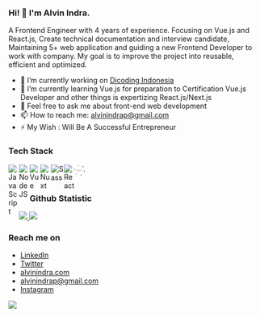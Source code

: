 ### Hi! 👋 I'm Alvin Indra.
A Frontend Engineer with 4 years of experience. Focusing on Vue.js and React.js, Create technical documentation and interview candidate, Maintaining 5+ web application and guiding a new Frontend Developer to work with company. My goal is to improve the project into reusable, efficient and optimized.

- 🔭 I’m currently working on <a href="https://www.linkedin.com/company/dicoding">Dicoding Indonesia</a>
- 🌱 I’m currently learning Vue.js for preparation to Certification Vue.js Developer and other things is expertizing React.js/Next.js
- 💬 Feel free to ask me about front-end web development
- 📫 How to reach me: alvinindrap@gmail.com
- ⚡ My Wish : Will Be A Successful Entrepreneur

### Tech Stack
  <a href="#"><img align="left" alt="JavaScript" title="JavaScript" width="21px" src="https://upload.wikimedia.org/wikipedia/commons/9/99/Unofficial_JavaScript_logo_2.svg" /></a>
  <a href="https://nodejs.org/"><img align="left" alt="NodeJS" title="NodeJS" width="21px" src="https://seeklogo.com/images/N/nodejs-logo-FBE122E377-seeklogo.com.png" /></a>
  <a href="https://vuejs.org/"><img align="left" alt="Vue" title="Vue" width="21px" src="https://v2.vuejs.org/images/logo.svg" /></a>
  <a href="https://nuxtjs.org/"><img align="left" alt="Nuxt" title="Nuxt (Vue SSR Framework)" width="21px" src="https://cdn.iconscout.com/icon/free/png-64/nuxt-dot-js-3521615-2945059.png" /> </a>
  <a href="https://sass-lang.com/"><img align="left" alt="Sass" title="Sass: Syntactically Awesome Style Sheets" width="26px" src="https://cdn.worldvectorlogo.com/logos/sass-1.svg" /> </a>
<a href="https://reactjs.org/"><img align="left" alt="React" title="Reactjs" width="21px" src="https://cdn.iconscout.com/icon/free/png-128/react-3-1175109.png" /></a>
<a href="https://nextjs.org/"><img align="left" alt="Nextjs" title="Nextjs" width="20px" src="https://raw.githubusercontent.com/Rohan-Shakya/Rohan-Shakya/master/images/next_logo.png" /></a>
  <br>
  <br>
  
### Github Statistic
<p align="left">
<a href="https://github.com/alvinindra">
  <img height="180em" src="https://github-readme-stats-eight-theta.vercel.app/api?username=alvinindra&show_icons=true&theme=algolia&include_all_commits=true&count_private=true"/>
  <img height="180em" src="https://github-readme-stats-eight-theta.vercel.app/api/top-langs/?username=alvinindra&layout=compact&langs_count=8&theme=algolia"/>
</a>
</p>

### Reach me on
- <a href="https://linkedin.com/in/alvinindra/">LinkedIn</a>
- <a href="https://twitter.com/alvinindrapra">Twitter</a>
- <a href="https://alvinindra.com">alvinindra.com</a>
- alvinindrap@gmail.com
- <a href="https://www.instagram.com/alvin_indrap">Instagram</a>

![](https://komarev.com/ghpvc/?username=alvinindra&label=PROFILE+VIEWS)

